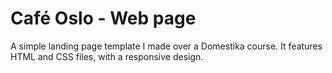 # Café Oslo - Web page
A simple landing page template I made over a Domestika course.
It features HTML and CSS files, with a responsive design.
